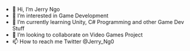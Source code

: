 - 👋 Hi, I’m Jerry Ngo
- 👀 I’m interested in Game Development
- 🌱 I’m currently learning Unity, C# Programming and other Game Dev Stuff
- 💞️ I’m looking to collaborate on Video Games Project
- 📫 How to reach me Twitter @Jerry_Ng0

<!---
jerngo/jerngo is a ✨ special ✨ repository because its `README.md` (this file) appears on your GitHub profile.
You can click the Preview link to take a look at your changes.
--->
